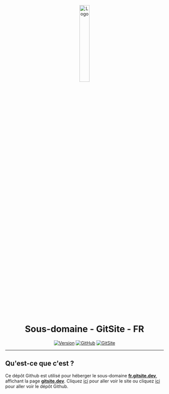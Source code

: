 <div align="center">
  <a href="https://fr.gitsite.dev"><img src="https://gitsite.dev/images/gitsite.png" alt="Logo" width="25%" height="auto"></a>

  # Sous-domaine - GitSite - FR
  [![Version](https://img.shields.io/badge/Version%20:-v1.0-6479ee?labelColor=23272A)](https://fr.gitsite.dev)
  [![GitHub](https://img.shields.io/badge/20syldev-333333?logo=Github&logoColor=white)](https://github.com/20syldev)
  [![GitSite](https://img.shields.io/badge//gitsite-3857ab)](https://github.com/20syldev/gitsite)
</div>

---

## Qu'est-ce que c'est ?
Ce dépôt Github est utilisé pour héberger le sous-domaine **[fr.gitsite.dev](https://fr.gitsite.dev)**, affichant la page **[gitsite.dev](https://gitsite.dev)**.
Cliquez [ici](https://gitsite.dev) pour aller voir le site ou cliquez [ici](https://github.com/20syldev/gitsite) pour aller voir le dépôt Github.
